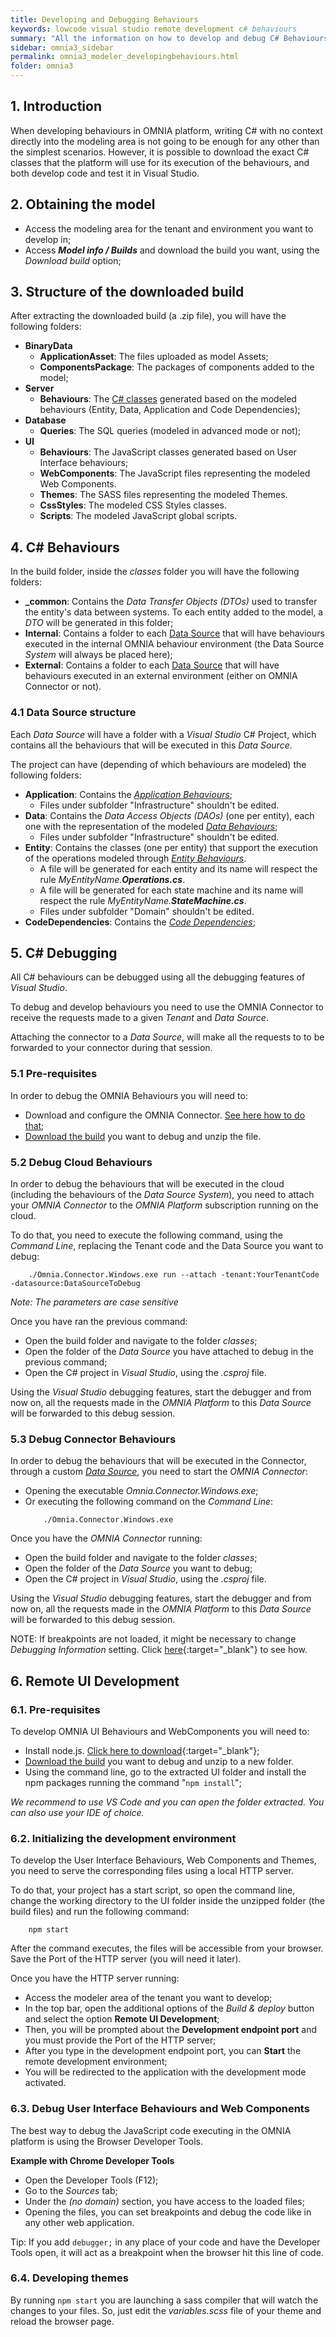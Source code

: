 ```yaml
---
title: Developing and Debugging Behaviours
keywords: lowcode visual studio remote development c# behaviours
summary: "All the information on how to develop and debug C# Behaviours with the help of Visual Studio as a remote development tool for your OMNIA Applications."
sidebar: omnia3_sidebar
permalink: omnia3_modeler_developingbehaviours.html
folder: omnia3
---
```


## 1. Introduction

When developing behaviours in OMNIA platform, writing C# with no context directly into the modeling area is not going to be enough for any other than the simplest scenarios. However, it is possible to download the exact C# classes that the platform will use for its execution of the behaviours, and both develop code and test it in Visual Studio.

## 2. Obtaining the model

- Access the modeling area for the tenant and environment you want to develop in;
- Access **_Model info / Builds_** and download the build you want, using the _Download build_ option;

## 3. Structure of the downloaded build

After extracting the downloaded build (a .zip file), you will have the following folders:

- **BinaryData**
  - **ApplicationAsset**: The files uploaded as model Assets;
  - **ComponentsPackage**: The packages of components added to the model;
- **Server**
  - **Behaviours**: The [C# classes](#4-c-behaviours) generated based on the modeled behaviours (Entity, Data, Application and Code Dependencies);
- **Database**
  - **Queries**: The SQL queries (modeled in advanced mode or not);
- **UI**
  - **Behaviours**: The JavaScript classes generated based on User Interface behaviours;
  - **WebComponents**: The JavaScript files representing the modeled Web Components.
  - **Themes**: The SASS files representing the modeled Themes.
  - **CssStyles**: The modeled CSS Styles classes.
  - **Scripts**: The modeled JavaScript global scripts.

## 4. C# Behaviours

In the build folder, inside the _classes_ folder you will have the following folders:

- **\_common**: Contains the _Data Transfer Objects (DTOs)_ used to transfer the entity's data between systems. To each entity added to the model, a _DTO_ will be generated in this folder;
- **Internal**: Contains a folder to each [Data Source](#41-data-source-structure) that will have behaviours executed in the internal OMNIA behaviour environment (the Data Source _System_ will always be placed here);
- **External**: Contains a folder to each [Data Source](#41-data-source-structure) that will have behaviours executed in an external environment (either on OMNIA Connector or not).

### 4.1 Data Source structure

Each _Data Source_ will have a folder with a _Visual Studio_ C# Project, which contains all the behaviours that will be executed in this _Data Source_.

The project can have (depending of which behaviours are modeled) the following folders:

- **Application**: Contains the [_Application Behaviours_](omnia3_modeler_behaviours.html#5-application-behaviours);
  - Files under subfolder "Infrastructure" shouldn't be edited.
- **Data**: Contains the _Data Access Objects (DAOs)_ (one per entity), each one with the representation of the modeled [_Data Behaviours_](omnia3_modeler_datasources.html#2-types-of-data-behaviours);
  - Files under subfolder "Infrastructure" shouldn't be edited.
- **Entity**: Contains the classes (one per entity) that support the execution of the operations modeled through [_Entity Behaviours_](omnia3_modeler_behaviours.html#2-types-of-behaviours).
  - A file will be generated for each entity and its name will respect the rule _MyEntityName.**Operations.cs**_.
  - A file will be generated for each state machine and its name will respect the rule _MyEntityName.**StateMachine.cs**_.
  - Files under subfolder "Domain" shouldn't be edited.
- **CodeDependencies**: Contains the [_Code Dependencies_](omnia3_modeler_dependencies.html#3-code-dependencies);

## 5. C# Debugging

All C# behaviours can be debugged using all the debugging features of _Visual Studio_.

To debug and develop behaviours you need to use the OMNIA Connector to receive the requests made to a given _Tenant_ and _Data Source_.

Attaching the connector to a _Data Source_, will make all the requests to to be forwarded to your connector during that session.

### 5.1 Pre-requisites

In order to debug the OMNIA Behaviours you will need to:

- Download and configure the OMNIA Connector. [See here how to do that](omnia3_connector_install.html);
- [Download the build](#2-obtaining-the-model) you want to debug and unzip the file.

### 5.2 Debug Cloud Behaviours

In order to debug the behaviours that will be executed in the cloud (including the behaviours of the _Data Source_ _System_), you need to attach your _OMNIA Connector_ to the _OMNIA Platform_ subscription running on the cloud.

To do that, you need to execute the following command, using the _Command Line_, replacing the Tenant code and the Data Source you want to debug:

```
    ./Omnia.Connector.Windows.exe run --attach -tenant:YourTenantCode -datasource:DataSourceToDebug
```

_Note: The parameters are case sensitive_

Once you have ran the previous command:

- Open the build folder and navigate to the folder _classes_;
- Open the folder of the _Data Source_ you have attached to debug in the previous command;
- Open the C# project in _Visual Studio_, using the _.csproj_ file.

Using the _Visual Studio_ debugging features, start the debugger and from now on, all the requests made in the _OMNIA Platform_ to this _Data Source_ will be forwarded to this debug session.

### 5.3 Debug Connector Behaviours

In order to debug the behaviours that will be executed in the Connector, through a custom [_Data Source_](omnia3_modeler_datasources.html), you need to start the _OMNIA Connector_:

- Opening the executable _Omnia.Connector.Windows.exe_;
- Or executing the following command on the _Command Line_:
  ```
      ./Omnia.Connector.Windows.exe
  ```

Once you have the _OMNIA Connector_ running:

- Open the build folder and navigate to the folder _classes_;
- Open the folder of the _Data Source_ you want to debug;
- Open the C# project in _Visual Studio_, using the _.csproj_ file.

Using the _Visual Studio_ debugging features, start the debugger and from now on, all the requests made in the _OMNIA Platform_ to this _Data Source_ will be forwarded to this debug session.

NOTE: If breakpoints are not loaded, it might be necessary to change _Debugging Information_ setting. Click [here](https://docs.microsoft.com/en-us/visualstudio/debugger/how-to-set-debug-and-release-configurations?view=vs-2019#generate-symbol-files-for-a-c-aspnet-or-visual-basic-project){:target="\_blank"} to see how.

## 6. Remote UI Development

### 6.1. Pre-requisites

To develop OMNIA UI Behaviours and WebComponents you will need to:

- Install node.js. [Click here to download](https://nodejs.org/){:target="\_blank"};
- [Download the build](#2-obtaining-the-model) you want to debug and unzip to a new folder.
- Using the command line, go to the extracted UI folder and install the npm packages running the command "`npm install`";

_We recommend to use VS Code and you can open the folder extracted. You can also use your IDE of choice._

### 6.2. Initializing the development environment

To develop the User Interface Behaviours, Web Components and Themes, you need to serve the corresponding files using a local HTTP server.

To do that, your project has a start script, so open the command line, change the working directory to the UI folder inside the unzipped folder (the build files) and run the following command:

```
    npm start
```

After the command executes, the files will be accessible from your browser. Save the Port of the HTTP server (you will need it later).

Once you have the HTTP server running:

- Access the modeler area of the tenant you want to develop;
- In the top bar, open the additional options of the _Build & deploy_ button and select the option **Remote UI Development**;
- Then, you will be prompted about the **Development endpoint port** and you must provide the Port of the HTTP server;
- After you type in the development endpoint port, you can **Start** the remote development environment;
- You will be redirected to the application with the development mode activated.

### 6.3. Debug User Interface Behaviours and Web Components

The best way to debug the JavaScript code executing in the OMNIA platform is using the Browser Developer Tools.

**Example with Chrome Developer Tools**

- Open the Developer Tools (F12);
- Go to the _Sources_ tab;
- Under the _(no domain)_ section, you have access to the loaded files;
- Opening the files, you can set breakpoints and debug the code like in any other web application.

Tip: If you add `debugger;` in any place of your code and have the Developer Tools open, it will act as a breakpoint when the browser hit this line of code.

### 6.4. Developing themes

By running `npm start` you are launching a sass compiler that will watch the changes to your files. So, just edit the _variables.scss_ file of your theme and reload the browser page.
